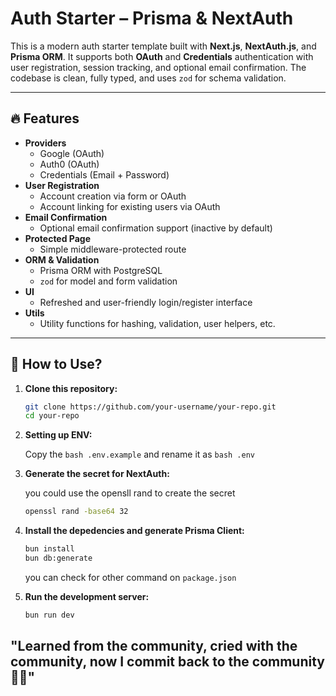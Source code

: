 # Auth Starter – Prisma & NextAuth

This is a modern auth starter template built with **Next.js**, **NextAuth.js**, and **Prisma ORM**. It supports both **OAuth** and **Credentials** authentication with user registration, session tracking, and optional email confirmation. The codebase is clean, fully typed, and uses `zod` for schema validation.

---

## 🔥 Features

- **Providers**
  - Google (OAuth)
  - Auth0 (OAuth)
  - Credentials (Email + Password)
- **User Registration**
  - Account creation via form or OAuth
  - Account linking for existing users via OAuth
- **Email Confirmation**
  - Optional email confirmation support (inactive by default)
- **Protected Page**
  - Simple middleware-protected route
- **ORM & Validation**
  - Prisma ORM with PostgreSQL
  - `zod` for model and form validation
- **UI**
  - Refreshed and user-friendly login/register interface
- **Utils**
  - Utility functions for hashing, validation, user helpers, etc.

---

## 🚀 How to Use?

1. **Clone this repository:**

   ```bash
   git clone https://github.com/your-username/your-repo.git
   cd your-repo
   ```

2. **Setting up ENV:**

   Copy the `bash .env.example` and rename it as `bash .env`

3. **Generate the secret for NextAuth:**

   you could use the opensll rand to create the secret

   ```bash
   openssl rand -base64 32
   ```

4. **Install the depedencies and generate Prisma Client:**

   ```bash
   bun install
   bun db:generate
   ```

   you can check for other command on `package.json`

5. **Run the development server:**

   ```bash
   bun run dev
   ```

## "Learned from the community, cried with the community, now I commit back to the community 😤✨"
